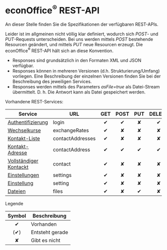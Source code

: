 # econOffice<sup>&reg;</sup> REST-API

An dieser Stelle finden Sie die Spezifikationen der verfügbaren REST-APIs.

Leider ist im allgmeinen nicht völlig klar definiert, wodurch sich *POST*- und *PUT*-Requests unterscheiden.
Bei uns werden mittels *POST* bestehende Resourcen geändert, und mittels *PUT* neue Resourcen erzeugt.
Die econOffice<sup>&reg;</sup> REST-API hält sich an diese Konvention.

* Responses sind grundsätzlich in den Formaten XML und JSON verfügbar.
* Responses können in mehreren Versionen (d.h. Strukturierung/Umfang) vorliegen. Eine Beschreibung der einzelnen Versionen finden Sie bei der Beschreibung des jeweiligen Services.
* Responses werden mittels des Parameters *asFile=true* als Datei-Stream übermittelt. D. h. Die Antwort kann als Datei gespeichert werden.

Vorhandene REST-Services:

|Service|URL|GET|POST|PUT|DELETE|
|---|---|:-:|:-:|:-:|:-:|
[Authentifizierung](/login)|login|&#10004;|&#10004;|&#10008;|&#10004;|
[Wechselkurse](/exchangeRates)|exchangeRates|&#10004;|&#10008;|&#10008;|&#10008;|
[Kontakt-Liste](/contacts/contactAddress)|contactAddresses|&#10004;|&#10008;|&#10008;|&#10008;|
[Kontakt-Adresse](/contacts/contactAddress)|contactAddress|&#10004;|&#10004;|&#10004;|&#10004;|
[Vollständiger Kontackt](/contacts/contact)|contact|&#10004;|&#10008;|&#10008;|&#10008;|
[Einstellungen](/settings/settingList)|settings|&#10004;|&#10008;|&#10008;|&#10008;|
[Einstellung](/settings/setting)|setting|&#10004;|&#10008;|&#10008;|&#10008;|
[Dateien](/files/file)|files|&#10004;|&#10008;|&#10004;|&#10008;|

Legende

|Symbol|Beschreibung|
|:-:|---|
|&#10004;|Vorhanden|
|(&#10004;)|Entsteht gerade|
|&#10008;|Gibt es nicht|
